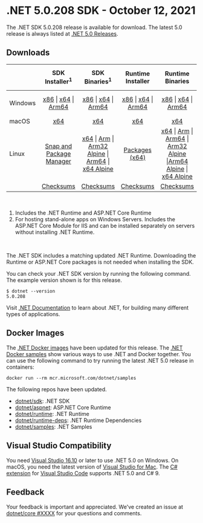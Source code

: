 # .NET 5.0.208 SDK - October 12, 2021

The .NET SDK 5.0.208 release is available for download. The latest 5.0 release is always listed at [.NET 5.0 Releases](../README.md).

## Downloads

|           | SDK Installer<sup>1</sup>                        | SDK Binaries<sup>1</sup>                 | Runtime Installer                                        | Runtime Binaries                                 | ASP.NET Core Runtime           |Windows Desktop Runtime          |
| --------- | :------------------------------------------:     | :----------------------:                 | :---------------------------:                            | :-------------------------:                      | :-----------------:            | :-----------------:            |
| Windows   | [x86][dotnet-sdk-win-x86.exe] \| [x64][dotnet-sdk-win-x64.exe] \| [Arm64][dotnet-sdk-win-arm64.exe] | [x86][dotnet-sdk-win-x86.zip] \| [x64][dotnet-sdk-win-x64.zip] \|  [Arm64][dotnet-sdk-win-arm64.zip] | [x86][dotnet-runtime-win-x86.exe] \| [x64][dotnet-runtime-win-x64.exe] \| [Arm64][dotnet-runtime-win-arm64.exe] | [x86][dotnet-runtime-win-x86.zip] \| [x64][dotnet-runtime-win-x64.zip] \| [Arm64][dotnet-runtime-win-arm64.zip] | [x86][aspnetcore-runtime-win-x86.exe] \| [x64][aspnetcore-runtime-win-x64.exe] \|<br> [Hosting Bundle][dotnet-hosting-win.exe]<sup>2</sup> | [x86][windowsdesktop-runtime-win-x86.exe] \| [x64][windowsdesktop-runtime-win-x64.exe]  \| [Arm64][windowsdesktop-runtime-win-arm64.exe] |
| macOS     | [x64][dotnet-sdk-osx-x64.pkg]  | [x64][dotnet-sdk-osx-x64.tar.gz]     | [x64][dotnet-runtime-osx-x64.pkg] | [x64][dotnet-runtime-osx-x64.tar.gz] | [x64][aspnetcore-runtime-osx-x64.tar.gz] | - |<sup>1</sup>
| Linux     |  [Snap and Package Manager](../install-linux.md)  | [x64][dotnet-sdk-linux-x64.tar.gz] \| [Arm][dotnet-sdk-linux-arm.tar.gz] \| [Arm32 Alpine][dotnet-sdk-linux-arm.tar.gz] \| [Arm64][dotnet-sdk-linux-arm64.tar.gz] \| [x64 Alpine][dotnet-sdk-linux-musl-x64.tar.gz] | [Packages (x64)][linux-packages] | [x64][dotnet-runtime-linux-x64.tar.gz] \| [Arm][dotnet-runtime-linux-arm.tar.gz] \| [Arm64][dotnet-runtime-linux-arm64.tar.gz] \| [Arm32 Alpine][dotnet-runtime-linux-musl-arm.tar.gz]  \|[Arm64 Alpine][dotnet-runtime-linux-musl-arm64.tar.gz] \| [x64 Alpine][dotnet-runtime-linux-musl-x64.tar.gz] | [x64][aspnetcore-runtime-linux-x64.tar.gz]<sup>1</sup>  \| [Arm][aspnetcore-runtime-linux-arm.tar.gz]<sup>1</sup> \| [Arm64][aspnetcore-runtime-linux-arm64.tar.gz]<sup>1</sup> \| [x64 Alpine][aspnetcore-runtime-linux-musl-x64.tar.gz] | - | <sup>1</sup> |
|  | [Checksums][checksums-sdk]                             | [Checksums][checksums-sdk]                                      | [Checksums][checksums-runtime]                             | [Checksums][checksums-runtime]  | [Checksums][checksums-runtime]  | [Checksums][checksums-runtime]

</br>

1. Includes the .NET Runtime and ASP.NET Core Runtime
2. For hosting stand-alone apps on Windows Servers. Includes the ASP.NET Core Module for IIS and can be installed separately on servers without installing .NET Runtime.

</br>

The .NET SDK includes a matching updated .NET Runtime. Downloading the Runtime or ASP.NET Core packages is not needed when installing the SDK.

You can check your .NET SDK version by running the following command. The example version shown is for this release.

```console
$ dotnet --version
5.0.208
```
Visit [.NET Documentation](https://docs.microsoft.com/dotnet/core/) to learn about .NET, for building many different types of applications.

## Docker Images

The [.NET Docker images](https://hub.docker.com/_/microsoft-dotnet) have been updated for this release. The [.NET Docker samples](https://github.com/dotnet/dotnet-docker/blob/main/samples/README.md) show various ways to use .NET and Docker together. You can use the following command to try running the latest .NET 5.0 release in containers:

```console
docker run --rm mcr.microsoft.com/dotnet/samples
```

The following repos have been updated.

* [dotnet/sdk](https://hub.docker.com/_/microsoft-dotnet-sdk/): .NET SDK
* [dotnet/aspnet](https://hub.docker.com/_/microsoft-dotnet-aspnet/): ASP.NET Core Runtime
* [dotnet/runtime](https://hub.docker.com/_/microsoft-dotnet-runtime/): .NET Runtime
* [dotnet/runtime-deps](https://hub.docker.com/_/microsoft-dotnet-runtime-deps/): .NET Runtime Dependencies
* [dotnet/samples](https://hub.docker.com/_/microsoft-dotnet-samples/): .NET Samples

## Visual Studio Compatibility

You need [Visual Studio 16.10](https://visualstudio.microsoft.com) or later to use .NET 5.0 on Windows. On macOS, you need the latest version of [Visual Studio for Mac](https://visualstudio.microsoft.com/vs/mac/). The [C# extension](https://code.visualstudio.com/docs/languages/dotnet) for [Visual Studio Code](https://code.visualstudio.com/) supports .NET 5.0 and C# 9.


## Feedback

Your feedback is important and appreciated. We've created an issue at [dotnet/core #XXXX](https://github.com/dotnet/core/issues/XXXX) for your questions and comments.


[blob-runtime]: https://dotnetcli.blob.core.windows.net/dotnet/Runtime/
[blob-sdk]: https://dotnetcli.blob.core.windows.net/dotnet/Sdk/
[release-notes]: https://github.com/dotnet/core/blob/main/release-notes/5.0/5.0.11/5.0.11.md

[checksums-runtime]: https://dotnetcli.blob.core.windows.net/dotnet/checksums/5.0.11-sha.txt
[checksums-sdk]: https://dotnetcli.blob.core.windows.net/dotnet/checksums/5.0.11-sha.txt

[linux-install]: https://docs.microsoft.com/dotnet/core/install/linux
[linux-setup]: https://github.com/dotnet/core/blob/main/Documentation/linux-setup.md

[dotnet-blog]:  https://devblogs.microsoft.com/dotnet/october-2021-updates/



[linux-packages]: ../install-linux.md



[//]: # ( Runtime 5.0.11)
[dotnet-runtime-linux-arm.tar.gz]: https://download.visualstudio.microsoft.com/download/pr/42213f70-6317-4b02-a3b9-3d4dbe301b0a/f13a87a5bb4af3259ea552c0e7b3244e/dotnet-runtime-5.0.11-linux-arm.tar.gz
[dotnet-runtime-linux-arm64.tar.gz]: https://download.visualstudio.microsoft.com/download/pr/c1d77e74-541f-40a6-b84d-edc6626530f1/d65b9d134f80a8cbc0d4ee6437f67bf5/dotnet-runtime-5.0.11-linux-arm64.tar.gz
[dotnet-runtime-linux-musl-arm.tar.gz]: https://download.visualstudio.microsoft.com/download/pr/e51b3880-e184-4c8a-a531-901b27ee71a4/47e1ec82f56ed1575b968cdde05f8a6b/dotnet-runtime-5.0.11-linux-musl-arm.tar.gz
[dotnet-runtime-linux-musl-arm64.tar.gz]: https://download.visualstudio.microsoft.com/download/pr/9ef5df77-b235-4185-a724-f9a06c957224/55d83e03b411b3fb5530ba4f70f0da8a/dotnet-runtime-5.0.11-linux-musl-arm64.tar.gz
[dotnet-runtime-linux-musl-x64.tar.gz]: https://download.visualstudio.microsoft.com/download/pr/7d661c5b-ad29-452d-8b78-b1ba2d61b29d/8c41ef905e0c9d7543b292432d7dd064/dotnet-runtime-5.0.11-linux-musl-x64.tar.gz
[dotnet-runtime-linux-x64.tar.gz]: https://download.visualstudio.microsoft.com/download/pr/4652f15f-0061-4b13-aa61-0c1d23c3b290/af67e2036f0086a3794ba988233b41ae/dotnet-runtime-5.0.11-linux-x64.tar.gz
[dotnet-runtime-osx-x64.pkg]: https://download.visualstudio.microsoft.com/download/pr/f241f934-a4cc-400a-8d03-a5ab50c25fea/1c8600ad088a42b157c073454e80039a/dotnet-runtime-5.0.11-osx-x64.pkg
[dotnet-runtime-osx-x64.tar.gz]: https://download.visualstudio.microsoft.com/download/pr/7c468308-1a9c-4a27-995c-c6b7abb3b836/bbafc217b524cb3cceda376ae1d4f3c3/dotnet-runtime-5.0.11-osx-x64.tar.gz
[dotnet-runtime-win-arm64.exe]: https://download.visualstudio.microsoft.com/download/pr/7930c212-84fc-48e6-93c8-b604cc6463c8/bae4121788cb0ee15370ca45802a34af/dotnet-runtime-5.0.11-win-arm64.exe
[dotnet-runtime-win-arm64.zip]: https://download.visualstudio.microsoft.com/download/pr/0d8f2620-95cc-4d8d-bcce-83cbacb8b8ee/32dd6e205397aff3067789d4b6e264aa/dotnet-runtime-5.0.11-win-arm64.zip
[dotnet-runtime-win-x64.exe]: https://download.visualstudio.microsoft.com/download/pr/240681b9-686b-4147-bda0-ae3004addc6d/dba078f8eb8e6f9a6a9f616c414ef365/dotnet-runtime-5.0.11-win-x64.exe
[dotnet-runtime-win-x64.zip]: https://download.visualstudio.microsoft.com/download/pr/77e2cc05-9221-4bee-9ed4-b3414aa8da5e/ae1e859ff4395b83e22a61ec24e299d0/dotnet-runtime-5.0.11-win-x64.zip
[dotnet-runtime-win-x86.exe]: https://download.visualstudio.microsoft.com/download/pr/5d8afe47-8a54-4ca0-b34d-57120fa66d23/114044f7cfa4d581a49cefc47f3a8717/dotnet-runtime-5.0.11-win-x86.exe
[dotnet-runtime-win-x86.zip]: https://download.visualstudio.microsoft.com/download/pr/6997580b-59bd-470c-921e-77ac2b8cad41/47826fe2d249b27f8bafed9d4f9c7af8/dotnet-runtime-5.0.11-win-x86.zip

[//]: # ( WindowsDesktop 5.0.11)
[windowsdesktop-runtime-win-arm64.exe]: https://download.visualstudio.microsoft.com/download/pr/a5e2ce05-7b16-46fe-b88c-4d3bf94f9bc6/a374ef55059f7bfe61daca61a152c8a1/windowsdesktop-runtime-5.0.11-win-arm64.exe
[windowsdesktop-runtime-win-x64.exe]: https://download.visualstudio.microsoft.com/download/pr/06de9c13-4207-44e3-a802-1c90ff44048d/0d6cb312c95c7094434c381f77c75d8c/windowsdesktop-runtime-5.0.11-win-x64.exe
[windowsdesktop-runtime-win-x86.exe]: https://download.visualstudio.microsoft.com/download/pr/0393fb31-b54e-4325-ba45-2b682fd6a43d/90036afbb9671be618554bf8fae3f66f/windowsdesktop-runtime-5.0.11-win-x86.exe

[//]: # ( ASP 5.0.11)
[aspnetcore-runtime-linux-arm.tar.gz]: https://download.visualstudio.microsoft.com/download/pr/a7126edf-69d6-4c87-8701-9f1e8c9cc261/27ebfe3ee12c8b123cb98d7f02335126/aspnetcore-runtime-5.0.11-linux-arm.tar.gz
[aspnetcore-runtime-linux-arm64.tar.gz]: https://download.visualstudio.microsoft.com/download/pr/95be731b-40c7-4fc8-8649-e74edf9c56d7/6d20942920ca8bebaccf8c359d3866a6/aspnetcore-runtime-5.0.11-linux-arm64.tar.gz
[aspnetcore-runtime-linux-musl-arm.tar.gz]: https://download.visualstudio.microsoft.com/download/pr/35db3bba-18fa-4481-b954-fb798babc1cc/44a62da4e9d105e40433ee9d5cfd6ac9/aspnetcore-runtime-5.0.11-linux-musl-arm.tar.gz
[aspnetcore-runtime-linux-musl-arm64.tar.gz]: https://download.visualstudio.microsoft.com/download/pr/89a19400-ce4c-4d1f-8788-c7f3d5584ae6/ddcdc6185b161e86d5de94b4fc69cc43/aspnetcore-runtime-5.0.11-linux-musl-arm64.tar.gz
[aspnetcore-runtime-linux-musl-x64.tar.gz]: https://download.visualstudio.microsoft.com/download/pr/1941a86d-1233-4a05-aa93-f8fd8f431310/05ff89d2af9db7f2f597973ef83924f9/aspnetcore-runtime-5.0.11-linux-musl-x64.tar.gz
[aspnetcore-runtime-linux-x64.tar.gz]: https://download.visualstudio.microsoft.com/download/pr/ac2cec9e-f5ab-44db-8fa9-aba5e5cf7378/956dac1b6510675a0ae8705918e22df7/aspnetcore-runtime-5.0.11-linux-x64.tar.gz
[aspnetcore-runtime-osx-x64.tar.gz]: https://download.visualstudio.microsoft.com/download/pr/6f21e896-2c53-47f1-874c-2a8758d0c388/5d79a59d2ca3e724e498b8d3530cd5d6/aspnetcore-runtime-5.0.11-osx-x64.tar.gz
[aspnetcore-runtime-win-arm64.zip]: https://download.visualstudio.microsoft.com/download/pr/22ffdd6e-8904-4ed6-af6e-24585a133732/770acce4be2152d3a1c55424719cf965/aspnetcore-runtime-5.0.11-win-arm64.zip
[aspnetcore-runtime-win-x64.exe]: https://download.visualstudio.microsoft.com/download/pr/1f45eb5c-3d3d-423a-aacb-6a596f271632/df34923f6f1ec035b3049a7b5db05947/aspnetcore-runtime-5.0.11-win-x64.exe
[aspnetcore-runtime-win-x64.zip]: https://download.visualstudio.microsoft.com/download/pr/a5bc5aa8-1ff0-4da2-a2ac-3d45b2fd6776/f1c683975ea741327f7f0c2ccd534418/aspnetcore-runtime-5.0.11-win-x64.zip
[aspnetcore-runtime-win-x86.exe]: https://download.visualstudio.microsoft.com/download/pr/0358616c-d42e-435a-a970-c6d219fb2ada/076b712cc24c291b8f2387df9c853842/aspnetcore-runtime-5.0.11-win-x86.exe
[aspnetcore-runtime-win-x86.zip]: https://download.visualstudio.microsoft.com/download/pr/4c4e8fc8-ed7f-4a0c-8580-983dd9d14073/bc6c4f885f7316280ca1cee581256434/aspnetcore-runtime-5.0.11-win-x86.zip
[dotnet-hosting-win.exe]: https://download.visualstudio.microsoft.com/download/pr/df452763-4b7d-490a-bc03-bd1003d3ff4c/665ee1786528809f33e791558b69cf51/dotnet-hosting-5.0.11-win.exe

[//]: # ( SDK 5.0.208)
[dotnet-sdk-linux-arm.tar.gz]: https://download.visualstudio.microsoft.com/download/pr/52fdcdbb-51e7-44b4-a661-bc7346fef88e/4f1a6e1ba0683904d59665f4b4a72582/dotnet-sdk-5.0.208-linux-arm.tar.gz
[dotnet-sdk-linux-arm64.tar.gz]: https://download.visualstudio.microsoft.com/download/pr/198966db-35cf-4e7f-8932-2dee8e596f47/366f2598486cd42a21aebc46ac06f199/dotnet-sdk-5.0.208-linux-arm64.tar.gz
[dotnet-sdk-linux-musl-arm.tar.gz]: https://download.visualstudio.microsoft.com/download/pr/8c84a651-9fbb-4fb2-88de-6a88db3489f6/8b09be9db3a1207442d301707c9a2d40/dotnet-sdk-5.0.208-linux-musl-arm.tar.gz
[dotnet-sdk-linux-musl-arm64.tar.gz]: https://download.visualstudio.microsoft.com/download/pr/ca26d9f2-f69b-4387-87e8-83d809b36ae8/18319edfa40c71217e1395fedd3670d9/dotnet-sdk-5.0.208-linux-musl-arm64.tar.gz
[dotnet-sdk-linux-musl-x64.tar.gz]: https://download.visualstudio.microsoft.com/download/pr/b4f09772-7120-4d4a-afc6-e5fa951d300d/9e27792e61801749704807c75916bd07/dotnet-sdk-5.0.208-linux-musl-x64.tar.gz
[dotnet-sdk-linux-x64.tar.gz]: https://download.visualstudio.microsoft.com/download/pr/dcafe680-dc02-49bd-abd1-06126c64a495/d07b5f66059bc7806ba88f387767d905/dotnet-sdk-5.0.208-linux-x64.tar.gz
[dotnet-sdk-linux-x64.zip]: https://download.visualstudio.microsoft.com/download/pr/13ef6a25-8d5f-4c9a-9c6d-8e186e3497a5/791a95383fa4fecd9139dbb46044e3ec/dotnet-sdk-5.0.208-linux-x64.zip
[dotnet-sdk-osx-x64.pkg]: https://download.visualstudio.microsoft.com/download/pr/8d55e3f5-8dd7-455f-9598-7128496e8509/8e2a0342882d0602cd8780d872ba4b80/dotnet-sdk-5.0.208-osx-x64.pkg
[dotnet-sdk-osx-x64.tar.gz]: https://download.visualstudio.microsoft.com/download/pr/b8de1a8d-7057-4d0d-96e5-05a337c7a7fb/672d63605c970980838bec15cd24e655/dotnet-sdk-5.0.208-osx-x64.tar.gz
[dotnet-sdk-win-arm64.exe]: https://download.visualstudio.microsoft.com/download/pr/933350a1-eb84-42ee-81c3-b305c24b00a5/450dcdb05c83778da50db8a58c8704b0/dotnet-sdk-5.0.208-win-arm64.exe
[dotnet-sdk-win-arm64.zip]: https://download.visualstudio.microsoft.com/download/pr/19d6748d-4738-461c-88f5-ee871052b1a8/b3f4e8280a5d910dfd99c65f38e273dd/dotnet-sdk-5.0.208-win-arm64.zip
[dotnet-sdk-win-x64.exe]: https://download.visualstudio.microsoft.com/download/pr/b92a6105-b744-4e7c-ae7b-e9eadc4edc7a/92f550afbd5df2609730b0db3db61fae/dotnet-sdk-5.0.208-win-x64.exe
[dotnet-sdk-win-x64.zip]: https://download.visualstudio.microsoft.com/download/pr/05e1f9b1-242b-47e5-8a50-bbdc17ea48bc/07798b0eda7cf83152ff24211b79295c/dotnet-sdk-5.0.208-win-x64.zip
[dotnet-sdk-win-x86.exe]: https://download.visualstudio.microsoft.com/download/pr/14a8afa9-ca18-4dae-ada9-794f14be06bd/e11eb68e3919bdb143c5d31cd7c95c1f/dotnet-sdk-5.0.208-win-x86.exe
[dotnet-sdk-win-x86.zip]: https://download.visualstudio.microsoft.com/download/pr/1d26cf8b-8d23-4757-acab-9ea3f02ba5e5/003b72a35e7d6a55948a6a7283ee18c9/dotnet-sdk-5.0.208-win-x86.zip
